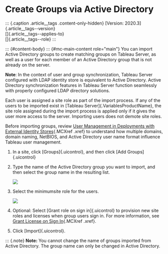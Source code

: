 

Create Groups via Active Directory
==================================

::: {.caption .article__tags .content-only-hidden}
[Version: 2020.3]{.article__tags--version}\
[]{.article__tags--applies-to}\
[]{.article__tags--role}
:::

::: {#content-body}
::: {#mc-main-content role="main"}
You can import Active Directory groups to create matching groups on
Tableau Server, as well as a user for each member of an Active Directory
group that is not already on the server.

**Note**: In the context of user and group synchronization, Tableau
Server configured with LDAP identity store is equivalent to Active
Directory. Active Directory synchronization features in Tableau Server
function seamlessly with properly configured LDAP directory solutions.

Each user is assigned a site role as part of the import process. If any
of the users to be imported exist in [Tableau
Server]{.VariablesProductName}, the site role assigned during the import
process is applied only if it gives the user more access to the server.
Importing users does not demote site roles.

Before importing groups, review [User Management in Deployments with
External Identity
Stores](https://help.tableau.com/current/server/en-us/users_manage_ad.htm){.MCXref
.xref} to understand how multiple domains, domain naming, NetBIOS, and
Active Directory user name format influence Tableau user management.

1.  In a site, click [Groups]{.uicontrol}, and then click [Add
    Groups]{.uicontrol}

2.  Type the name of the Active Directory group you want to import, and
    then select the group name in the resulting list.

    ![](./Create%20Groups%20via%20Active%20Directory%20-%20Tableau_files/import_AD_group1.png)

3.  Select the minimumsite role for the users.

    ![](./Create%20Groups%20via%20Active%20Directory%20-%20Tableau_files/import_AD_group2.png)

4.  Optional: Select [Grant role on sign in]{.uicontrol} to provision
    new site roles and licenses when group users sign in. For more
    information, see [Grant License on Sign
    In](https://help.tableau.com/current/server/en-us/grant_role.htm){.MCXref
    .xref}.

5.  Click [Import]{.uicontrol}.

::: {.note}
**Note:** You cannot change the name of groups imported from Active
Directory. The group name can only be changed in Active Directory.
